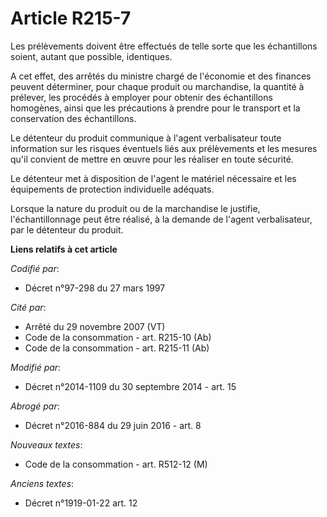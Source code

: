 # Article R215-7

Les prélèvements doivent être effectués de telle sorte que les échantillons soient, autant que possible, identiques.

A cet effet, des arrêtés du ministre chargé de l'économie et des finances peuvent déterminer, pour chaque produit ou
marchandise, la quantité à prélever, les procédés à employer pour obtenir des échantillons homogènes, ainsi que les
précautions à prendre pour le transport et la conservation des échantillons.

Le détenteur du produit communique à l'agent verbalisateur toute information sur les risques éventuels liés aux prélèvements
et les mesures qu'il convient de mettre en œuvre pour les réaliser en toute sécurité. 

Le détenteur met à disposition de l'agent le matériel nécessaire et les équipements de protection individuelle adéquats. 

Lorsque la nature du produit ou de la marchandise le justifie, l'échantillonnage peut être réalisé, à la demande de l'agent
verbalisateur, par le détenteur du produit.

**Liens relatifs à cet article**

_Codifié par_:

  - Décret n°97-298 du 27 mars 1997

_Cité par_:

  - Arrêté du 29 novembre 2007 (VT)
  - Code de la consommation - art. R215-10 (Ab)
  - Code de la consommation - art. R215-11 (Ab)

_Modifié par_:

  - Décret n°2014-1109 du 30 septembre 2014 - art. 15

_Abrogé par_:

  - Décret n°2016-884 du 29 juin 2016 - art. 8

_Nouveaux textes_:

  - Code de la consommation - art. R512-12 (M)

_Anciens textes_:

  - Décret n°1919-01-22 art. 12
